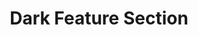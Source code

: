 ---
title: Dark Feature Section
category: Marketing
paid: true
isActive: true
ltr: {"vue":{"vueTail":[],"vueCss":[]},"preview":"function App() {\n\n    const features = [\n        {\n            icon:\n                <svg xmlns=\"http://www.w3.org/2000/svg\" fill=\"none\" viewBox=\"0 0 24 24\" strokeWidth={1.5} stroke=\"currentColor\" className=\"w-6 h-6\">\n                    <path strokeLinecap=\"round\" strokeLinejoin=\"round\" d=\"M3.75 13.5l10.5-11.25L12 10.5h8.25L9.75 21.75 12 13.5H3.75z\" />\n                </svg>,\n            title: \"Fast Refresh\",\n            desc: \"Lorem ipsum dolor sit amet, consectetur adipiscing elit. Donec congue.\"\n        },\n        {\n            icon:\n                <svg xmlns=\"http://www.w3.org/2000/svg\" fill=\"none\" viewBox=\"0 0 24 24\" strokeWidth={1.5} stroke=\"currentColor\" className=\"w-6 h-6\">\n                    <path strokeLinecap=\"round\" strokeLinejoin=\"round\" d=\"M16.5 10.5V6.75a4.5 4.5 0 10-9 0v3.75m-.75 11.25h10.5a2.25 2.25 0 002.25-2.25v-6.75a2.25 2.25 0 00-2.25-2.25H6.75a2.25 2.25 0 00-2.25 2.25v6.75a2.25 2.25 0 002.25 2.25z\" />\n                </svg>,\n            title: \"Datacenter security\",\n            desc: \"Lorem ipsum dolor sit amet, consectetur adipiscing elit. Donec congue.\"\n        },\n        {\n            icon:\n                <svg xmlns=\"http://www.w3.org/2000/svg\" fill=\"none\" viewBox=\"0 0 24 24\" strokeWidth={1.5} stroke=\"currentColor\" className=\"w-6 h-6\">\n                    <path strokeLinecap=\"round\" strokeLinejoin=\"round\" d=\"M6.429 9.75L2.25 12l4.179 2.25m0-4.5l5.571 3 5.571-3m-11.142 0L2.25 7.5 12 2.25l9.75 5.25-4.179 2.25m0 0L21.75 12l-4.179 2.25m0 0l4.179 2.25L12 21.75 2.25 16.5l4.179-2.25m11.142 0l-5.571 3-5.571-3\" />\n                </svg>,\n            title: \"Build on your terms\",\n            desc: \"Lorem ipsum dolor sit amet, consectetur adipiscing elit. Donec congue.\"\n        },\n    ]\n\n    return (\n        <section className=\"relative py-28 bg-gray-900\">\n            <div className=\"relative z-10 max-w-screen-xl mx-auto px-4 text-gray-300 justify-between gap-24 lg:flex md:px-8\">\n                <div className=\"max-w-xl\">\n                    <h3 className=\"text-white text-3xl font-semibold sm:text-4xl\">\n                        Do more with less complexity\n                    </h3>\n                    <p className=\"mt-3\">\n                        Lorem ipsum dolor sit amet, consectetur adipiscing elit. Donec congue, nisl eget molestie varius, enim ex faucibus purus\n                    </p>\n                </div>\n                <div className=\"mt-12 lg:mt-0\">\n                    <ul className=\"grid gap-8 sm:grid-cols-2\">\n                        {\n                            features.map((item, idx) => (\n                                <li key={idx} className=\"flex gap-x-4\">\n                                    <div className=\"flex-none w-12 h-12 bg-gray-700 text-cyan-400 rounded-lg flex items-center justify-center\">\n                                        {item.icon}\n                                    </div>\n                                    <div>\n                                        <h4 className=\"text-lg text-gray-100 font-semibold\">\n                                            {item.title}\n                                        </h4>\n                                        <p className=\"mt-3\">\n                                            {item.desc}\n                                        </p>\n                                    </div>\n                                </li>\n                            ))\n                        }\n                    </ul>\n                </div>\n            </div>\n            <div className=\"absolute inset-0 max-w-md mx-auto h-72 blur-[118px]\" style={{ background: \"linear-gradient(152.92deg, rgba(192, 132, 252, 0.2) 4.54%, rgba(232, 121, 249, 0.26) 34.2%, rgba(192, 132, 252, 0.1) 77.55%)\" }}></div>\n        </section>\n    )\n}","react":{"jsxCss":[],"jsxTail":[{"code":"export default () => {\n\n    const features = [\n        {\n            icon:\n                <svg xmlns=\"http://www.w3.org/2000/svg\" fill=\"none\" viewBox=\"0 0 24 24\" strokeWidth={1.5} stroke=\"currentColor\" className=\"w-6 h-6\">\n                    <path strokeLinecap=\"round\" strokeLinejoin=\"round\" d=\"M3.75 13.5l10.5-11.25L12 10.5h8.25L9.75 21.75 12 13.5H3.75z\" />\n                </svg>,\n            title: \"Fast Refresh\",\n            desc: \"Lorem ipsum dolor sit amet, consectetur adipiscing elit. Donec congue.\"\n        },\n        {\n            icon:\n                <svg xmlns=\"http://www.w3.org/2000/svg\" fill=\"none\" viewBox=\"0 0 24 24\" strokeWidth={1.5} stroke=\"currentColor\" className=\"w-6 h-6\">\n                    <path strokeLinecap=\"round\" strokeLinejoin=\"round\" d=\"M16.5 10.5V6.75a4.5 4.5 0 10-9 0v3.75m-.75 11.25h10.5a2.25 2.25 0 002.25-2.25v-6.75a2.25 2.25 0 00-2.25-2.25H6.75a2.25 2.25 0 00-2.25 2.25v6.75a2.25 2.25 0 002.25 2.25z\" />\n                </svg>,\n            title: \"Datacenter security\",\n            desc: \"Lorem ipsum dolor sit amet, consectetur adipiscing elit. Donec congue.\"\n        },\n        {\n            icon:\n                <svg xmlns=\"http://www.w3.org/2000/svg\" fill=\"none\" viewBox=\"0 0 24 24\" strokeWidth={1.5} stroke=\"currentColor\" className=\"w-6 h-6\">\n                    <path strokeLinecap=\"round\" strokeLinejoin=\"round\" d=\"M6.429 9.75L2.25 12l4.179 2.25m0-4.5l5.571 3 5.571-3m-11.142 0L2.25 7.5 12 2.25l9.75 5.25-4.179 2.25m0 0L21.75 12l-4.179 2.25m0 0l4.179 2.25L12 21.75 2.25 16.5l4.179-2.25m11.142 0l-5.571 3-5.571-3\" />\n                </svg>,\n            title: \"Build on your terms\",\n            desc: \"Lorem ipsum dolor sit amet, consectetur adipiscing elit. Donec congue.\"\n        },\n    ]\n\n    return (\n        <section className=\"relative py-28 bg-gray-900\">\n            <div className=\"relative z-10 max-w-screen-xl mx-auto px-4 text-gray-300 justify-between gap-24 lg:flex md:px-8\">\n                <div className=\"max-w-xl\">\n                    <h3 className=\"text-white text-3xl font-semibold sm:text-4xl\">\n                        Do more with less complexity\n                    </h3>\n                    <p className=\"mt-3\">\n                        Lorem ipsum dolor sit amet, consectetur adipiscing elit. Donec congue, nisl eget molestie varius, enim ex faucibus purus\n                    </p>\n                </div>\n                <div className=\"mt-12 lg:mt-0\">\n                    <ul className=\"grid gap-8 sm:grid-cols-2\">\n                        {\n                            features.map((item, idx) => (\n                                <li key={idx} className=\"flex gap-x-4\">\n                                    <div className=\"flex-none w-12 h-12 bg-gray-700 text-cyan-400 rounded-lg flex items-center justify-center\">\n                                        {item.icon}\n                                    </div>\n                                    <div>\n                                        <h4 className=\"text-lg text-gray-100 font-semibold\">\n                                            {item.title}\n                                        </h4>\n                                        <p className=\"mt-3\">\n                                            {item.desc}\n                                        </p>\n                                    </div>\n                                </li>\n                            ))\n                        }\n                    </ul>\n                </div>\n            </div>\n            <div className=\"absolute inset-0 max-w-md mx-auto h-72 blur-[118px]\" style={{ background: \"linear-gradient(152.92deg, rgba(192, 132, 252, 0.2) 4.54%, rgba(232, 121, 249, 0.26) 34.2%, rgba(192, 132, 252, 0.1) 77.55%)\" }}></div>\n        </section>\n    )\n}","label":"App.jsx"}]}}
rtl: {"react":{"jsxTail":[{"code":"export default () => {\n\n    const features = [\n        {\n            icon:\n                <svg xmlns=\"http://www.w3.org/2000/svg\" fill=\"none\" viewBox=\"0 0 24 24\" strokeWidth={1.5} stroke=\"currentColor\" className=\"w-6 h-6\">\n                    <path strokeLinecap=\"round\" strokeLinejoin=\"round\" d=\"M3.75 13.5l10.5-11.25L12 10.5h8.25L9.75 21.75 12 13.5H3.75z\" />\n                </svg>,\n            title: \"تحديث سريع\",\n            desc: \"العميل مهم جدا ، العميل سيتبعه. حتى الواجب المنزلي ، يحتاج اللاعبون إلى موظفين مختلفين.\"\n        },\n        {\n            icon:\n                <svg xmlns=\"http://www.w3.org/2000/svg\" fill=\"none\" viewBox=\"0 0 24 24\" strokeWidth={1.5} stroke=\"currentColor\" className=\"w-6 h-6\">\n                    <path strokeLinecap=\"round\" strokeLinejoin=\"round\" d=\"M16.5 10.5V6.75a4.5 4.5 0 10-9 0v3.75m-.75 11.25h10.5a2.25 2.25 0 002.25-2.25v-6.75a2.25 2.25 0 00-2.25-2.25H6.75a2.25 2.25 0 00-2.25 2.25v6.75a2.25 2.25 0 002.25 2.25z\" />\n                </svg>,\n            title: \"أمن مركز البيانات\",\n            desc: \"العميل مهم جدا ، العميل سيتبعه. حتى الواجب المنزلي ، يحتاج اللاعبون إلى موظفين مختلفين.\"\n        },\n        {\n            icon:\n                <svg xmlns=\"http://www.w3.org/2000/svg\" fill=\"none\" viewBox=\"0 0 24 24\" strokeWidth={1.5} stroke=\"currentColor\" className=\"w-6 h-6\">\n                    <path strokeLinecap=\"round\" strokeLinejoin=\"round\" d=\"M6.429 9.75L2.25 12l4.179 2.25m0-4.5l5.571 3 5.571-3m-11.142 0L2.25 7.5 12 2.25l9.75 5.25-4.179 2.25m0 0L21.75 12l-4.179 2.25m0 0l4.179 2.25L12 21.75 2.25 16.5l4.179-2.25m11.142 0l-5.571 3-5.571-3\" />\n                </svg>,\n            title: \"بناء على شروطك\",\n            desc: \"العميل مهم جدا ، العميل سيتبعه. حتى الواجب المنزلي ، يحتاج اللاعبون إلى موظفين مختلفين.\"\n        },\n    ]\n\n    return (\n        <section className=\"relative py-28 bg-gray-900\">\n            <div className=\"relative z-10 max-w-screen-xl mx-auto px-4 text-gray-300 justify-between gap-24 lg:flex md:px-8\">\n                <div className=\"max-w-xl\">\n                    <h3 className=\"text-white text-3xl font-semibold sm:text-4xl\">\n                        افعل المزيد مع قدر أقل من التعقيد\n                    </h3>\n                    <p className=\"mt-3\">\n                        العميل مهم جدا ، العميل سيتبعه. حتى الواجب المنزلي ، يحتاج اللاعبون إلى موظفين مختلفين ، لأنهم طاهرون من الفم\n                    </p>\n                </div>\n                <div className=\"mt-12 lg:mt-0\">\n                    <ul className=\"grid gap-8 sm:grid-cols-2\">\n                        {\n                            features.map((item, idx) => (\n                                <li key={idx} className=\"flex gap-x-4\">\n                                    <div className=\"flex-none w-12 h-12 bg-gray-700 text-cyan-400 rounded-lg flex items-center justify-center\">\n                                        {item.icon}\n                                    </div>\n                                    <div>\n                                        <h4 className=\"text-lg text-gray-100 font-semibold\">\n                                            {item.title}\n                                        </h4>\n                                        <p className=\"mt-3\">\n                                            {item.desc}\n                                        </p>\n                                    </div>\n                                </li>\n                            ))\n                        }\n                    </ul>\n                </div>\n            </div>\n            <div className=\"absolute inset-0 max-w-md mx-auto h-72 blur-[118px]\" style={{ background: \"linear-gradient(152.92deg, rgba(192, 132, 252, 0.2) 4.54%, rgba(232, 121, 249, 0.26) 34.2%, rgba(192, 132, 252, 0.1) 77.55%)\" }}></div>\n        </section>\n    )\n}","label":"App.jsx"}],"jsxCss":[]},"vue":{"vueCss":[],"vueTail":[]},"preview":"function App() {\n\n    const features = [\n        {\n            icon:\n                <svg xmlns=\"http://www.w3.org/2000/svg\" fill=\"none\" viewBox=\"0 0 24 24\" strokeWidth={1.5} stroke=\"currentColor\" className=\"w-6 h-6\">\n                    <path strokeLinecap=\"round\" strokeLinejoin=\"round\" d=\"M3.75 13.5l10.5-11.25L12 10.5h8.25L9.75 21.75 12 13.5H3.75z\" />\n                </svg>,\n            title: \"تحديث سريع\",\n            desc: \"العميل مهم جدا ، العميل سيتبعه. حتى الواجب المنزلي ، يحتاج اللاعبون إلى موظفين مختلفين.\"\n        },\n        {\n            icon:\n                <svg xmlns=\"http://www.w3.org/2000/svg\" fill=\"none\" viewBox=\"0 0 24 24\" strokeWidth={1.5} stroke=\"currentColor\" className=\"w-6 h-6\">\n                    <path strokeLinecap=\"round\" strokeLinejoin=\"round\" d=\"M16.5 10.5V6.75a4.5 4.5 0 10-9 0v3.75m-.75 11.25h10.5a2.25 2.25 0 002.25-2.25v-6.75a2.25 2.25 0 00-2.25-2.25H6.75a2.25 2.25 0 00-2.25 2.25v6.75a2.25 2.25 0 002.25 2.25z\" />\n                </svg>,\n            title: \"أمن مركز البيانات\",\n            desc: \"العميل مهم جدا ، العميل سيتبعه. حتى الواجب المنزلي ، يحتاج اللاعبون إلى موظفين مختلفين.\"\n        },\n        {\n            icon:\n                <svg xmlns=\"http://www.w3.org/2000/svg\" fill=\"none\" viewBox=\"0 0 24 24\" strokeWidth={1.5} stroke=\"currentColor\" className=\"w-6 h-6\">\n                    <path strokeLinecap=\"round\" strokeLinejoin=\"round\" d=\"M6.429 9.75L2.25 12l4.179 2.25m0-4.5l5.571 3 5.571-3m-11.142 0L2.25 7.5 12 2.25l9.75 5.25-4.179 2.25m0 0L21.75 12l-4.179 2.25m0 0l4.179 2.25L12 21.75 2.25 16.5l4.179-2.25m11.142 0l-5.571 3-5.571-3\" />\n                </svg>,\n            title: \"بناء على شروطك\",\n            desc: \"العميل مهم جدا ، العميل سيتبعه. حتى الواجب المنزلي ، يحتاج اللاعبون إلى موظفين مختلفين.\"\n        },\n    ]\n\n    return (\n        <section className=\"relative py-28 bg-gray-900\">\n            <div className=\"relative z-10 max-w-screen-xl mx-auto px-4 text-gray-300 justify-between gap-24 lg:flex md:px-8\">\n                <div className=\"max-w-xl\">\n                    <h3 className=\"text-white text-3xl font-semibold sm:text-4xl\">\n                        افعل المزيد مع قدر أقل من التعقيد\n                    </h3>\n                    <p className=\"mt-3\">\n                        العميل مهم جدا ، العميل سيتبعه. حتى الواجب المنزلي ، يحتاج اللاعبون إلى موظفين مختلفين ، لأنهم طاهرون من الفم\n                    </p>\n                </div>\n                <div className=\"mt-12 lg:mt-0\">\n                    <ul className=\"grid gap-8 sm:grid-cols-2\">\n                        {\n                            features.map((item, idx) => (\n                                <li key={idx} className=\"flex gap-x-4\">\n                                    <div className=\"flex-none w-12 h-12 bg-gray-700 text-cyan-400 rounded-lg flex items-center justify-center\">\n                                        {item.icon}\n                                    </div>\n                                    <div>\n                                        <h4 className=\"text-lg text-gray-100 font-semibold\">\n                                            {item.title}\n                                        </h4>\n                                        <p className=\"mt-3\">\n                                            {item.desc}\n                                        </p>\n                                    </div>\n                                </li>\n                            ))\n                        }\n                    </ul>\n                </div>\n            </div>\n            <div className=\"absolute inset-0 max-w-md mx-auto h-72 blur-[118px]\" style={{ background: \"linear-gradient(152.92deg, rgba(192, 132, 252, 0.2) 4.54%, rgba(232, 121, 249, 0.26) 34.2%, rgba(192, 132, 252, 0.1) 77.55%)\" }}></div>\n        </section>\n    )\n}"}
slug: /feature-sections
id: bea272d4-1552-4ced-84f0-2f2324b0f00e
created_at: 1671319357528
---